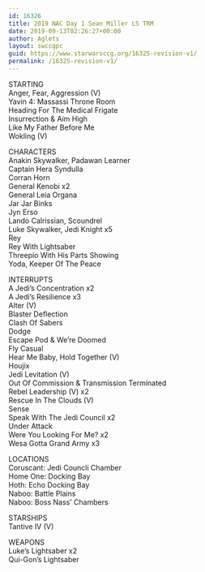 ```yaml
---
id: 16326
title: 2019 NAC Day 1 Sean Miller LS TRM
date: 2019-09-13T02:26:27+00:00
author: Aglets
layout: swccgpc
guid: https://www.starwarsccg.org/16325-revision-v1/
permalink: /16325-revision-v1/
---
```

STARTING  
Anger, Fear, Aggression (V)  
Yavin 4: Massassi Throne Room  
Heading For The Medical Frigate  
Insurrection & Aim High  
Like My Father Before Me  
Wokling (V)

CHARACTERS  
Anakin Skywalker, Padawan Learner  
Captain Hera Syndulla  
Corran Horn  
General Kenobi x2  
General Leia Organa  
Jar Jar Binks  
Jyn Erso  
Lando Calrissian, Scoundrel  
Luke Skywalker, Jedi Knight x5  
Rey  
Rey With Lightsaber  
Threepio With His Parts Showing  
Yoda, Keeper Of The Peace

INTERRUPTS  
A Jedi&#8217;s Concentration x2  
A Jedi&#8217;s Resilience x3  
Alter (V)  
Blaster Deflection  
Clash Of Sabers  
Dodge  
Escape Pod & We&#8217;re Doomed  
Fly Casual  
Hear Me Baby, Hold Together (V)  
Houjix  
Jedi Levitation (V)  
Out Of Commission & Transmission Terminated  
Rebel Leadership (V) x2  
Rescue In The Clouds (V)  
Sense  
Speak With The Jedi Council x2  
Under Attack  
Were You Looking For Me? x2  
Wesa Gotta Grand Army x3

LOCATIONS  
Coruscant: Jedi Councli Chamber  
Home One: Docking Bay  
Hoth: Echo Docking Bay  
Naboo: Battle Plains  
Naboo: Boss Nass&#8217; Chambers

STARSHIPS  
Tantive IV (V)

WEAPONS  
Luke&#8217;s Lightsaber x2  
Qui-Gon&#8217;s Lightsaber